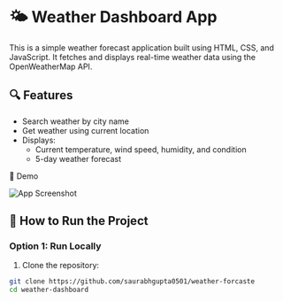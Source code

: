 # 🌤️ Weather Dashboard App

This is a simple weather forecast application built using HTML, CSS, and JavaScript. It fetches and displays real-time weather data using the OpenWeatherMap API.

## 🔍 Features

- Search weather by city name
- Get weather using current location
- Displays:
  - Current temperature, wind speed, humidity, and condition
  - 5-day weather forecast

 📸 Demo

![App Screenshot](./Screenshot%20(3).png)

## 🚀 How to Run the Project

### Option 1: Run Locally

1. Clone the repository:

```bash
git clone https://github.com/saurabhgupta0501/weather-forcaste
cd weather-dashboard
